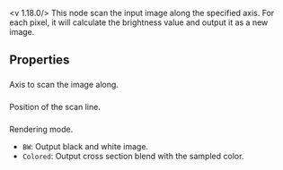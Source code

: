 <v 1.18.0/>
This node scan the input image along the specified axis. For each pixel, it will calculate the brightness value and output it as a new image. 

## Properties

### <junc axis>
Axis to scan the image along.

### <junc position>
Position of the scan line.

### <junc mode>
Rendering mode.

- `BW`: Output black and white image.
- `Colored`: Output cross section blend with the sampled color.